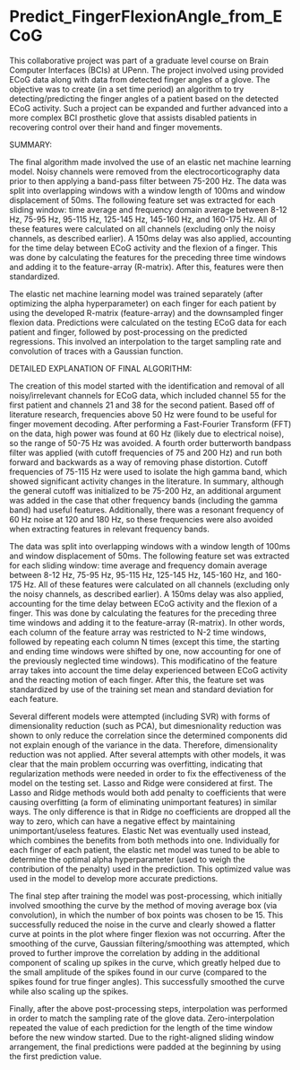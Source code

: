 # Predict_FingerFlexionAngle_from_ECoG
This collaborative project was part of a graduate level course on Brain Computer Interfaces (BCIs) at UPenn. The project involved using provided ECoG data along with data from detected finger angles of a glove. The objective was to create (in a set time period) an algorithm to try detecting/predicting the finger angles of a patient based on the detected ECoG activity. Such a project can be expanded and further advanced into a more complex BCI prosthetic glove that assists disabled patients in recovering control over their hand and finger movements.


SUMMARY:

The final algorithm made involved the use of an elastic net machine learning model. Noisy channels were removed from the electrocorticography data prior to then applying a band-pass filter between 75-200 Hz. The data was split into overlapping windows with a window length of 100ms and window displacement of 50ms. The following feature set was extracted for each sliding window: time average and frequency domain average between 8-12 Hz, 75-95 Hz, 95-115 Hz, 125-145 Hz, 145-160 Hz, and 160-175 Hz. All of these features were calculated on all channels (excluding only the noisy channels, as described earlier). A 150ms delay was also applied, accounting for the time delay between ECoG activity and the flexion of a finger. This was done by calculating the features for the preceding three time windows and adding it to the feature-array (R-matrix). After this, features were then standardized. 

The elastic net machine learning model was trained separately (after optimizing the alpha hyperparameter) on each finger for each patient by using the developed R-matrix (feature-array) and the downsampled finger flexion data. Predictions were calculated on the testing ECoG data for each patient and finger, followed by post-processing on the predicted regressions. This involved an interpolation to the target sampling rate and convolution of traces with a Gaussian function. 


DETAILED EXPLANATION OF FINAL ALGORITHM:

The creation of this model started with the identification and removal of all noisy/irrelevant channels for ECoG data, which included channel 55 for the first patient and channels 21 and 38 for the second patient. Based off of literature research, frequencies above 50 Hz were found to be useful for finger movement decoding. After performing a Fast-Fourier Transform (FFT) on the data, high power was found at 60 Hz (likely due to electrical noise), so the range of 50-75 Hz was avoided. A fourth order butterworth bandpass filter was applied (with cutoff frequencies of 75 and 200 Hz) and run both forward and backwards as a way of removing phase distortion. Cutoff frequencies of 75-115 Hz were used to isolate the high gamma band, which showed significant activity changes in the literature. In summary, although the general cutoff was initialized to be 75-200 Hz, an additional argument was added in the case that other frequency bands (including the gamma band) had useful features. Additionally, there was a resonant frequency of 60 Hz noise at 120 and 180 Hz, so these frequencies were also avoided when extracting features in relevant frequency bands. 

The data was split into overlapping windows with a window length of 100ms and window displacement of 50ms. The following feature set was extracted for each sliding window: time average and frequency domain average between 8-12 Hz, 75-95 Hz, 95-115 Hz, 125-145 Hz, 145-160 Hz, and 160-175 Hz. All of these features were calculated on all channels (excluding only the noisy channels, as described earlier). A 150ms delay was also applied, accounting for the time delay between ECoG activity and the flexion of a finger. This was done by calculating the features for the preceding three time windows and adding it to the feature-array (R-matrix). In other words, each column of the feature array was restricted to N-2 time windows, followed by repeating each column N times (except this time, the starting and ending time windows were shifted by one, now accounting for one of the previously neglected time windows). This modificatino of the feature array takes into account the time delay experienced between ECoG activity and the reacting motion of each finger. After this, the feature set was standardized by use of the training set mean and standard deviation for each feature. 

Several different models were attempted (including SVR) with forms of dimensionality reduction (such as PCA), but dimesnionality reduction was shown to only reduce the correlation since the determined components did not explain enough of the variance in the data. Therefore, dimensionality reduction was not applied. After several attempts with other models, it was clear that the main problem occurring was overfitting, indicating that regularization methods were needed in order to fix the effectiveness of the model on the testing set. Lasso and Ridge were considered at first. The Lasso and Ridge methods would both add penalty to coefficients that were causing overfitting (a form of eliminating unimportant features) in similar ways. The only difference is that in Ridge no coefficients are dropped all the way to zero, which can have a negative effect by maintaining unimportant/useless features. Elastic Net was eventually used instead, which combines the benefits from both methods into one. Individually for each finger of each patient, the elastic net model was tuned to be able to determine the optimal alpha hyperparameter (used to weigh the contribution of the penalty) used in the prediction. This optimized value was used in the model to develop more accurate predictions. 

The final step after training the model was post-processing, which initially involved smoothing the curve by the method of moving average box (via convolution), in which the number of box points was chosen to be 15. This successfully reduced the noise in the curve and clearly showed a flatter curve at points in the plot where finger flexion was not occurring. After the smoothing of the curve, Gaussian filtering/smoothing was attempted, which proved to further improve the correlation by adding in the additional component of scaling up spikes in the curve, which greatly helped due to the small amplitude of the spikes found in our curve (compared to the spikes found for true finger angles). This successfully smoothed the curve while also scaling up the spikes. 

Finally, after the above post-processing steps, interpolation was performed in order to match the sampling rate of the glove data. Zero-interpolation repeated the value of each prediction for the length of the time window before the new window started. Due to the right-aligned sliding window arrangement, the final predictions were padded at the beginning by using the first prediction value. 

